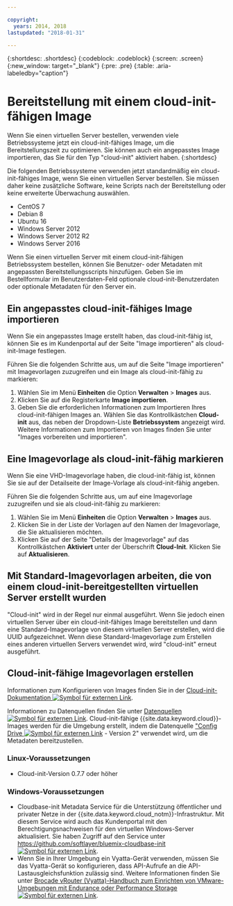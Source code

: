 ```yaml
---

copyright:
  years: 2014, 2018
lastupdated: "2018-01-31"

---
```


{:shortdesc: .shortdesc}
{:codeblock: .codeblock}
{:screen: .screen}
{:new_window: target="_blank"}
{:pre: .pre}
{:table: .aria-labeledby="caption"}


# Bereitstellung mit einem cloud-init-fähigen Image

Wenn Sie einen virtuellen Server bestellen, verwenden viele Betriebssysteme jetzt ein cloud-init-fähiges Image, um die Bereitstellungszeit zu optimieren. Sie können auch ein angepasstes Image importieren, das Sie für den Typ "cloud-init" aktiviert haben. {:shortdesc}

Die folgenden Betriebssysteme verwenden jetzt standardmäßig ein cloud-init-fähiges Image, wenn Sie einen virtuellen Server bestellen. Sie müssen daher keine zusätzliche Software, keine Scripts nach der Bereitstellung oder keine erweiterte Überwachung auswählen.
* CentOS 7
* Debian 8
* Ubuntu 16
* Windows Server 2012
* Windows Server 2012 R2
* Windows Server 2016

Wenn Sie einen virtuellen Server mit einem cloud-init-fähigen Betriebssystem bestellen, können Sie Benutzer- oder Metadaten mit angepassten Bereitstellungsscripts hinzufügen. Geben Sie im Bestellformular im Benutzerdaten-Feld optionale cloud-init-Benutzerdaten oder optionale Metadaten für den Server ein. 

## Ein angepasstes cloud-init-fähiges Image importieren

Wenn Sie ein angepasstes Image erstellt haben, das cloud-init-fähig ist, können Sie es im Kundenportal auf der Seite "Image importieren" als cloud-init-Image festlegen.

Führen Sie die folgenden Schritte aus, um auf die Seite "Image importieren" mit Imagevorlagen zuzugreifen und ein Image als cloud-init-fähig zu markieren: 
1. Wählen Sie im Menü **Einheiten** die Option **Verwalten** > **Images** aus.
2. Klicken Sie auf die Registerkarte **Image importieren**.
3. Geben Sie die erforderlichen Informationen zum Importieren Ihres cloud-init-fähigen Images an. Wählen Sie das Kontrollkästchen **Cloud-init** aus, das neben der Dropdown-Liste **Betriebssystem** angezeigt wird. Weitere Informationen zum Importieren von Images finden Sie unter "Images vorbereiten und importieren".

## Eine Imagevorlage als cloud-init-fähig markieren

Wenn Sie eine VHD-Imagevorlage haben, die cloud-init-fähig ist, können Sie sie auf der Detailseite der Image-Vorlage als cloud-init-fähig angeben.

Führen Sie die folgenden Schritte aus, um auf eine Imagevorlage zuzugreifen und sie als cloud-init-fähig zu markieren:
1. Wählen Sie im Menü **Einheiten** die Option **Verwalten** > **Images** aus.
2. Klicken Sie in der Liste der Vorlagen auf den Namen der Imagevorlage, die Sie aktualisieren möchten.
3. Klicken Sie auf der Seite "Details der Imagevorlage" auf das Kontrollkästchen **Aktiviert** unter der Überschrift **Cloud-Init**. Klicken Sie auf **Aktualisieren**.

## Mit Standard-Imagevorlagen arbeiten, die von einem cloud-init-bereitgestellten virtuellen Server erstellt wurden

"Cloud-init" wird in der Regel nur einmal ausgeführt. Wenn Sie jedoch einen virtuellen Server über ein cloud-init-fähiges Image bereitstellen und dann eine Standard-Imagevorlage von diesem virtuellen Server erstellen, wird die UUID aufgezeichnet. Wenn diese Standard-Imagevorlage zum Erstellen eines anderen virtuellen Servers verwendet wird, wird "cloud-init" erneut ausgeführt.

## Cloud-init-fähige Imagevorlagen erstellen

Informationen zum Konfigurieren von Images finden Sie in der [Cloud-init-Dokumentation ![Symbol für externen Link](../../icons/launch-glyph.svg "Symbol für externen Link")](https://cloudinit.readthedocs.io/en/latest/).

Informationen zu Datenquellen finden Sie unter [Datenquellen ![Symbol für externen Link](../../icons/launch-glyph.svg "Symbol für externen Link")](http://cloudinit.readthedocs.io/en/latest/topics/datasources.html). Cloud-init-fähige {{site.data.keyword.cloud}}-Images werden für die Umgebung erstellt, indem die Datenquelle ["Config Drive ![Symbol für externen Link](../../icons/launch-glyph.svg "External link icon")](http://cloudinit.readthedocs.io/en/latest/topics/datasources/configdrive.html) - Version 2" verwendet wird, um die Metadaten bereitzustellen.

### Linux-Voraussetzungen
* Cloud-init-Version 0.7.7 oder höher

### Windows-Voraussetzungen
* Cloudbase-init Metadata Service für die Unterstützung öffentlicher und privater Netze in der {{site.data.keyword.cloud_notm}}-Infrastruktur. Mit diesem Service wird auch das Kundenportal mit den Berechtigungsnachweisen für den virtuellen Windows-Server aktualisiert. Sie haben Zugriff auf den Service unter [https://github.com/softlayer/bluemix-cloudbase-init ![Symbol für externen Link](../../icons/launch-glyph.svg "Symbol für externen Link")](https://github.com/softlayer/bluemix-cloudbase-init).
* Wenn Sie in Ihrer Umgebung ein Vyatta-Gerät verwenden, müssen Sie das Vyatta-Gerät so konfigurieren, dass API-Aufrufe an die API-Lastausgleichsfunktion zulässig sind. Weitere Informationen finden Sie unter [Brocade vRouter (Vyatta)-Handbuch zum Einrichten von VMware-Umgebungen mit Endurance oder Performance Storage ![Symbol für externen Link](../../icons/launch-glyph.svg "Symbol für externen Link")](https://knowledgelayer.softlayer.com/content/brocade-vrouter-vyatta-set-guide-vmware-environments-endurance-or-performance-storage).


